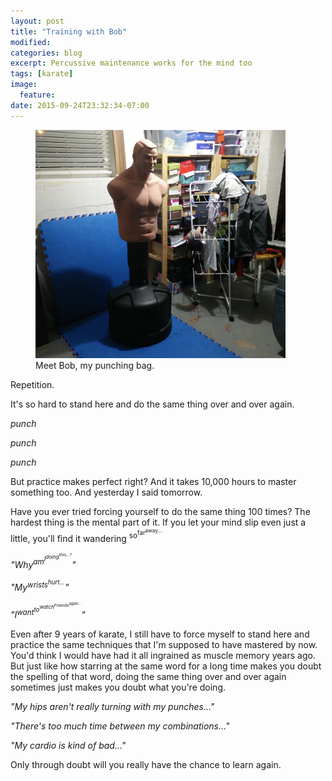 ```yaml
---
layout: post
title: "Training with Bob"
modified:
categories: blog
excerpt: Percussive maintenance works for the mind too
tags: [karate]
image:
  feature: 
date: 2015-09-24T23:32:34-07:00
---
```

<figure>
	<img src="/images/blog/24-09-2015-training-with-bob.jpg" alt="image">
	<figcaption>Meet Bob, my punching bag.</figcaption>
</figure>
Repetition.

It's so hard to stand here and do the same thing over and over again.

*punch*

*punch*

*punch*

But practice makes perfect right? And it takes 10,000 hours to master something too. And yesterday I said tomorrow.

Have you ever tried forcing yourself to do the same thing 100 times? The hardest thing is the mental part of it. If you let your mind slip even just a little, you'll find it wandering <sup>so<sup>far<sup>away...</sup></sup></sup>

*"Why<sup>am<sup>I<sup>doing<sup>this...?</sup></sup></sup></sup>"*

*"My<sup>wrists<sup>hurt...</sup></sup>"*

*"I<sup>want<sup>to<sup>watch<sup>Friends<sup>again...</sup></sup></sup></sup></sup>"*

Even after 9 years of karate, I still have to force myself to stand here and practice the same techniques that I'm supposed to have mastered by now. You'd think I would have had it all ingrained as muscle memory years ago. But just like how starring at the same word for a long time makes you doubt the spelling of that word, doing the same thing over and over again sometimes just makes you doubt what you're doing.

*"My hips aren't really turning with my punches..."*

*"There's too much time between my combinations..."*

*"My cardio is kind of bad..."*

Only through doubt will you really have the chance to learn again.
